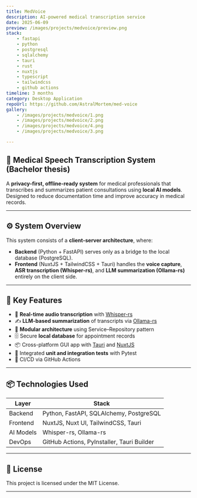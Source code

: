 ```yaml
---
title: MedVoice
description: AI-powered medical transcription service
date: 2025-06-09
preview: /images/projects/medvoice/preview.png
stack:
    - fastapi
    - python
    - postgresql
    - sqlalchemy
    - tauri
    - rust
    - nuxtjs
    - typescript
    - tailwindcss
    - github actions
timeline: 3 months
category: Desktop Application
repoUrl: https://github.com/AstralMortem/med-voice
gallery:
    - /images/projects/medvoice/1.png
    - /images/projects/medvoice/2.png
    - /images/projects/medvoice/4.png
    - /images/projects/medvoice/3.png

---
```


## 🧠 Medical Speech Transcription System (Bachelor thesis)

A **privacy-first, offline-ready system** for medical professionals that transcribes and summarizes patient consultations using **local AI models**. Designed to reduce documentation time and improve accuracy in medical records.

---

## ⚙️ System Overview

This system consists of a **client-server architecture**, where:

* **Backend** (Python + FastAPI) serves only as a bridge to the local database (PostgreSQL).
* **Frontend** (NuxtJS + TailwindCSS + Tauri) handles the **voice capture**, **ASR transcription (Whisper-rs)**, and **LLM summarization (Ollama-rs)** entirely on the client side.

---

## 🧩 Key Features

* 🎤 **Real-time audio transcription** with [Whisper-rs](https://github.com/rustformers/whisper-rs)
* ✍️ **LLM-based summarization** of transcripts via [Ollama-rs](https://github.com/ollama/ollama-rs)
* 🧩 **Modular architecture** using Service–Repository pattern
* 🗄️ Secure **local database** for appointment records
* 📦 Cross-platform GUI app with [Tauri](https://tauri.app/) and [NuxtJS](https://nuxt.com/)
* 🧪 Integrated **unit and integration tests** with Pytest
* 🔁 CI/CD via GitHub Actions

---

## 📦 Technologies Used

| Layer     | Stack                                      |
| --------- | ------------------------------------------ |
| Backend   | Python, FastAPI, SQLAlchemy, PostgreSQL    |
| Frontend  | NuxtJS, Nuxt UI, TailwindCSS, Tauri        |
| AI Models | Whisper-rs, Ollama-rs                      |
| DevOps    | GitHub Actions, PyInstaller, Tauri Builder |

---

## 📝 License

This project is licensed under the MIT License.

---
